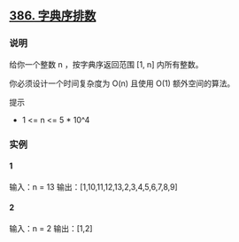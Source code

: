 ## [386. 字典序排数](https://leetcode-cn.com/problems/lexicographical-numbers/)

### 说明
给你一个整数 n ，按字典序返回范围 [1, n] 内所有整数。

你必须设计一个时间复杂度为 O(n) 且使用 O(1) 额外空间的算法。

提示
* 1 <= n <= 5 * 10^4

### 实例
#### 1
输入：n = 13
输出：[1,10,11,12,13,2,3,4,5,6,7,8,9]

#### 2
输入：n = 2
输出：[1,2]